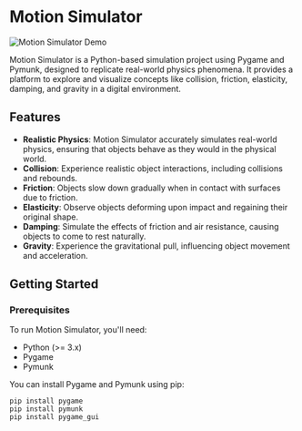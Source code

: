 # Motion Simulator

![Motion Simulator Demo](simulatorgif.gif)

Motion Simulator is a Python-based simulation project using Pygame and Pymunk, designed to replicate real-world physics phenomena. It provides a platform to explore and visualize concepts like collision, friction, elasticity, damping, and gravity in a digital environment.

## Features

- **Realistic Physics**: Motion Simulator accurately simulates real-world physics, ensuring that objects behave as they would in the physical world.
- **Collision**: Experience realistic object interactions, including collisions and rebounds.
- **Friction**: Objects slow down gradually when in contact with surfaces due to friction.
- **Elasticity**: Observe objects deforming upon impact and regaining their original shape.
- **Damping**: Simulate the effects of friction and air resistance, causing objects to come to rest naturally.
- **Gravity**: Experience the gravitational pull, influencing object movement and acceleration.

## Getting Started

### Prerequisites

To run Motion Simulator, you'll need:

- Python (>= 3.x)
- Pygame
- Pymunk

You can install Pygame and Pymunk using pip:

```shell
pip install pygame
pip install pymunk
pip install pygame_gui
